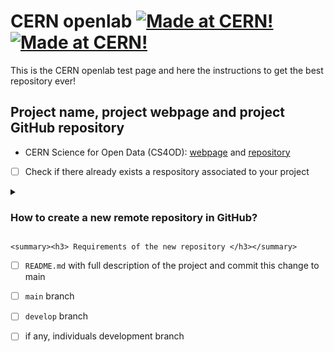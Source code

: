 # CERN openlab [![Made at CERN!](https://img.shields.io/badge/CERN-Open%20Source-%232980b9.svg)](https://home.cern) [![Made at CERN!](https://img.shields.io/badge/CERN-CERN%20openlab-brightgreen)](https://openlab.cern/)

This is the CERN openlab test page and here the instructions to get the best repository  ever!


## Project name, project webpage and project GitHub repository

- CERN Science for Open Data (CS4OD): [webpage](https://openlab.cern/index.php/project/cern-science-open-data/?target=_blank) and [repository](https://github.com/CERN/CS4OD/?target=_blank)


- [ ] Check if there already exists a respository associated to your project 

<details>
    <summary><h3> How to create a new remote repository in GitHub?</h3></summary>
  
  
- [ ] click on `new` 
- [ ] add Repository name
- [ ] add Description. Description must be the project's full name 
- [ ] be sure the repository is set to `Private`    
- [ ] flag `Add a README.md file`, 
- [ ] flag `Add .gitignore` and choose the desired programming language
- [ ] flag `Choose a license` and choose the desired license (choose MIT License if unknown)
- [ ] Create repository
    
    
</details>


    <summary><h3> Requirements of the new repository </h3></summary>
- [ ] `README.md` with full description of the project and commit this change to main
- [ ] `main` branch
- [ ] `develop` branch 
- [ ] if any, individuals development branch





<!--

**Here are some ideas to get you started:**

🙋‍♀️ A short introduction - what is your organization all about?
🌈 Contribution guidelines - how can the community get involved?
👩‍💻 Useful resources - where can the community find your docs? Is there anything else the community should know?
🍿 Fun facts - what does your team eat for breakfast?
🧙 Remember, you can do mighty things with the power of [Markdown](https://docs.github.com/github/writing-on-github/getting-started-with-writing-and-formatting-on-github/basic-writing-and-formatting-syntax)
-->
